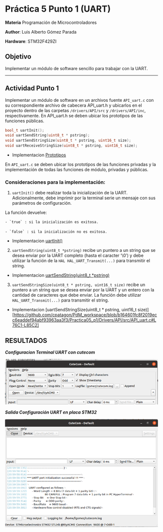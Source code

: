 # Práctica 5 Punto 1 (UART)

**Materia** Programación de Microcontroladores

**Author**: Luis Alberto Gómez Parada

**Hardware**: STM32F429ZI

## Objetivo
Implementar un módulo de software sencillo para trabajar con la UART. 
 
---
## Actividad Punto 1

Implementar un módulo de software en un archivos fuente `API_uart.c` con su correspondiente archivo de cabecera API_uart.h y ubicarlos en el proyecto dentro de  las carpetas `/drivers/API/src` y `/drivers/API/inc`, respectivamente.
En API_uart.h se deben ubicar los prototipos de las funciones públicas.


``` cpp
bool_t uartInit();
void uartSendString(uint8_t * pstring);
void uartSendStringSize(uint8_t * pstring, uint16_t size);
void uartReceiveStringSize(uint8_t * pstring, uint16_t size); 
``` 

* Implementacion [Prototipos](https://github.com/cpatagon/PdM_workspace/blob/b324e2c631362bb2f34340817d07b4130840a58d/Practica05_p1/Drivers/API/inc/API_uart.h#L12C1-L46C1)

En `API_uart.c` se deben ubicar los prototipos de las funciones privadas y la implementación de todas las funciones de módulo, privadas y públicas.

### Consideraciones para la implementación:

1. `uartInit()` debe realizar toda la inicialización de la UART.  Adicionalmente, debe imprimir por la terminal serie un mensaje con sus parámetros de configuración.

La función devuelve:

    - `true` : si la inicialización es exitosa.

    - `false` : si la inicialización no es exitosa.
    
* Implementacion [uartInit()](https://github.com/cpatagon/PdM_workspace/blob/b164601fc8f2019ecc6eaddef94abf93963aa3f3/Practica05_p1/Drivers/API/src/API_uart.c#L35C1-L65C5)

2. `uartSendString(uint8_t *pstring)` recibe un puntero a un string que se desea enviar por la UART completo (hasta el caracter ‘\0’) y debe utilizar la función de la `HAL HAL_UART_Transmit(...)` para transmitir el string.

* Implementacion [uartSendString(uint8_t *pstring)](https://github.com/cpatagon/PdM_workspace/blob/b164601fc8f2019ecc6eaddef94abf93963aa3f3/Practica05_p1/Drivers/API/src/API_uart.c#L67C1-L75C1)

3. `uartSendStringSize(uint8_t * pstring, uint16_t size)` recibe un puntero a un string que se desea enviar por la UART y un entero con la cantidad de caracteres que debe enviar. La función debe utilizar `HAL_UART_Transmit(...)` para transmitir el string.

* Implementacion [uartSendStringSize(uint8_t * pstring, uint16_t size)][https://github.com/cpatagon/PdM_workspace/blob/b164601fc8f2019ecc6eaddef94abf93963aa3f3/Practica05_p1/Drivers/API/src/API_uart.c#L76C1-L85C2]

## RESULTADOS 
***Configuracion Terminal UART con cutecom***
 
![Texto alternativo](config.png)

***Salida Configuración UART en placa STM32***
 
![Texto alternativo](cutecom.png)




